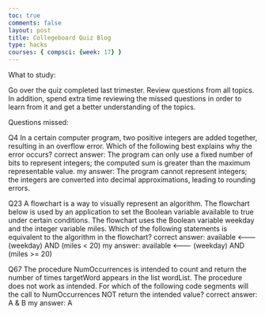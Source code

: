 ```yaml
---
toc: true
comments: false
layout: post
title: Collegeboard Quiz Blog
type: hacks
courses: { compsci: {week: 17} }
---
```

What to study: 

Go over the quiz completed last trimester. Review questions from all topics. In addition, spend extra time reviewing the missed questions in order to learn from it and get a better understanding of the topics.


Questions missed:

Q4 In a certain computer program, two positive integers are added together, resulting in an overflow error. Which of the following best explains why the error occurs?
correct answer: The program can only use a fixed number of bits to represent integers; the computed sum is greater than the maximum representable value.
my answer: The program cannot represent integers; the integers are converted into decimal approximations, leading to rounding errors.

Q23 A flowchart is a way to visually represent an algorithm. The flowchart below is used by an application to set the Boolean variable available to true under certain conditions. The flowchart uses the Boolean variable weekday and the integer variable miles. Which of the following statements is equivalent to the algorithm in the flowchart?
correct answer: available <--- (weekday) AND (miles < 20) 
my answer: available <--- (weekday) AND (miles >= 20)

Q67 The procedure NumOccurrences is intended to count and return the number of times targetWord appears in the list wordList. The procedure does not work as intended. For which of the following code segments will the call to NumOccurrences NOT return the intended value?
correct answer: A & B
my answer: A